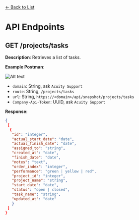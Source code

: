 [<- Back to List](https://github.com/AcuityPPM/APIs/blob/main/endpoints/list.md)

# API Endpoints

## GET /projects/tasks

**Description**: Retrieves a list of tasks.

**Example Postman**:

![Alt text](https://github.com/AcuityPPM/APIs/blob/main/img/get_headers.webp)

- `domain`: String, ask `Acuity Support`
- `route`: String, `/projects/tasks`
- `url`: String, `https://<domain>/api/snapshot/projects/tasks`
- `Company-Api-Token`: UUID, ask `Acuity Support`

**Response**:

```json
{
 [
  {
   "id": "integer",
   "actual_start_date": "date",
   "actual_finish_date": "date",
   "assigned_to": "string",
   "created_at": "date",
   "finish_date": "date",
   "notes": "text",
   "order_index": "integer",
   "performance": "green | yellow | red",
   "project_id": "integer",
   "project_name": "string",
   "start_date": "date",
   "status": "open | closed",
   "task_name": "string",
   "updated_at": "date"
   }
 ]
}
```

